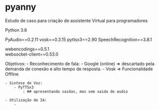 # pyanny

Estudo de caso para criação de assistente Virtual para programadores

Python 3.8

PyAudio==0.2.11
vosk==0.3.15
pyttsx3==2.90
SpeechRecognition==3.8.1

webencodings==0.5.1                
websocket-client==0.53.0


Objetivos: 
    - Reconhecimento de fala:
        - Google (online) => descartado pela demanda de conexão e alto tempo de resposta.
        - Vosk => Funcionalidade Offline
    
    - Sintese de Voz:
        - PyTTSx3 
            : ## apresentando saidas, mas sem saida de audio

    - Utilização de IA:
        -
